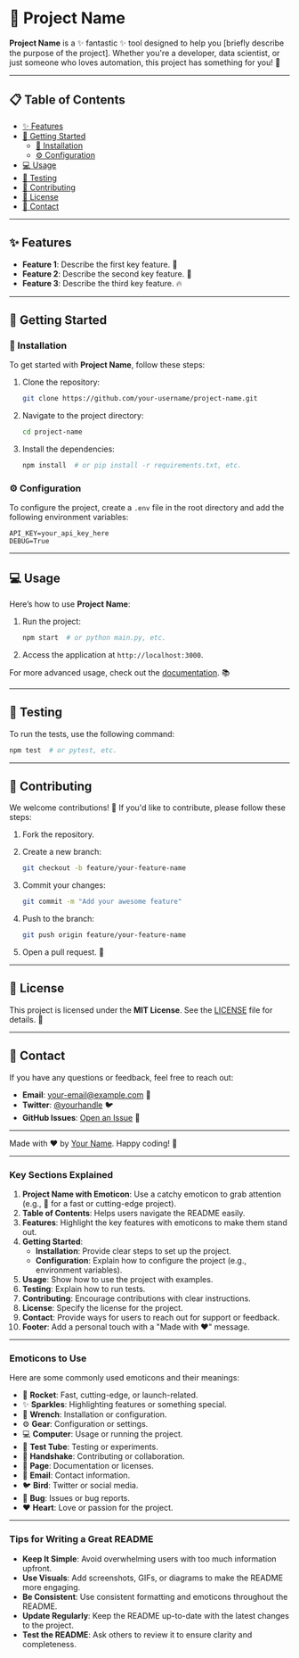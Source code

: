# 🚀 Project Name

**Project Name** is a ✨ fantastic ✨ tool designed to help you [briefly describe the purpose of the project]. Whether you're a developer, data scientist, or just someone who loves automation, this project has something for you! 🎉

---

## 📋 Table of Contents
- [✨ Features](#-features)
- [🚀 Getting Started](#-getting-started)
  - [🔧 Installation](#-installation)
  - [⚙️ Configuration](#️-configuration)
- [💻 Usage](#-usage)
- [🧬 Testing](#-testing)
- [🤝 Contributing](#-contributing)
- [📝 License](#-license)
- [📧 Contact](#-contact)

---

## ✨ Features
- **Feature 1**: Describe the first key feature. 🌟
- **Feature 2**: Describe the second key feature. 🚀
- **Feature 3**: Describe the third key feature. 🔥

---

## 🚀 Getting Started

### 🔧 Installation
To get started with **Project Name**, follow these steps:

1. Clone the repository:
   ```bash
   git clone https://github.com/your-username/project-name.git
   ```

2. Navigate to the project directory:
   ```bash
   cd project-name
   ```

3. Install the dependencies:
   ```bash
   npm install  # or pip install -r requirements.txt, etc.
   ```

### ⚙️ Configuration
To configure the project, create a `.env` file in the root directory and add the following environment variables:

```env
API_KEY=your_api_key_here
DEBUG=True
```

---

## 💻 Usage
Here’s how to use **Project Name**:

1. Run the project:
   ```bash
   npm start  # or python main.py, etc.
   ```

2. Access the application at `http://localhost:3000`.

For more advanced usage, check out the [documentation](#). 📚

---

## 🧬 Testing
To run the tests, use the following command:

```bash
npm test  # or pytest, etc.
```

---

## 🤝 Contributing
We welcome contributions! 🎉 If you'd like to contribute, please follow these steps:

1. Fork the repository.

2. Create a new branch:
   ```bash
   git checkout -b feature/your-feature-name
   ```

3. Commit your changes:
   ```bash
   git commit -m "Add your awesome feature"
   ```

4. Push to the branch:
   ```bash
   git push origin feature/your-feature-name
   ```

5. Open a pull request. 🚀

---

## 📝 License
This project is licensed under the **MIT License**. See the [LICENSE](LICENSE) file for details. 🐜

---

## 📧 Contact
If you have any questions or feedback, feel free to reach out:

- **Email**: your-email@example.com 📩
- **Twitter**: [@yourhandle](https://twitter.com/yourhandle) 🐦
- **GitHub Issues**: [Open an Issue](https://github.com/your-username/project-name/issues) 🐛

---

Made with ❤️ by [Your Name](https://github.com/your-username). Happy coding! 🎉

---

### **Key Sections Explained**

1. **Project Name with Emoticon**: Use a catchy emoticon to grab attention (e.g., 🚀 for a fast or cutting-edge project).
2. **Table of Contents**: Helps users navigate the README easily.
3. **Features**: Highlight the key features with emoticons to make them stand out.
4. **Getting Started**:
   - **Installation**: Provide clear steps to set up the project.
   - **Configuration**: Explain how to configure the project (e.g., environment variables).
5. **Usage**: Show how to use the project with examples.
6. **Testing**: Explain how to run tests.
7. **Contributing**: Encourage contributions with clear instructions.
8. **License**: Specify the license for the project.
9. **Contact**: Provide ways for users to reach out for support or feedback.
10. **Footer**: Add a personal touch with a "Made with ❤️" message.

---

### **Emoticons to Use**
Here are some commonly used emoticons and their meanings:
- 🚀 **Rocket**: Fast, cutting-edge, or launch-related.
- ✨ **Sparkles**: Highlighting features or something special.
- 🔧 **Wrench**: Installation or configuration.
- ⚙️ **Gear**: Configuration or settings.
- 💻 **Computer**: Usage or running the project.
- 🧪 **Test Tube**: Testing or experiments.
- 🤝 **Handshake**: Contributing or collaboration.
- 📄 **Page**: Documentation or licenses.
- 📧 **Email**: Contact information.
- 🐦 **Bird**: Twitter or social media.
- 🐛 **Bug**: Issues or bug reports.
- ❤️ **Heart**: Love or passion for the project.

---

### **Tips for Writing a Great README**
- **Keep It Simple**: Avoid overwhelming users with too much information upfront.
- **Use Visuals**: Add screenshots, GIFs, or diagrams to make the README more engaging.
- **Be Consistent**: Use consistent formatting and emoticons throughout the README.
- **Update Regularly**: Keep the README up-to-date with the latest changes to the project.
- **Test the README**: Ask others to review it to ensure clarity and completeness.
